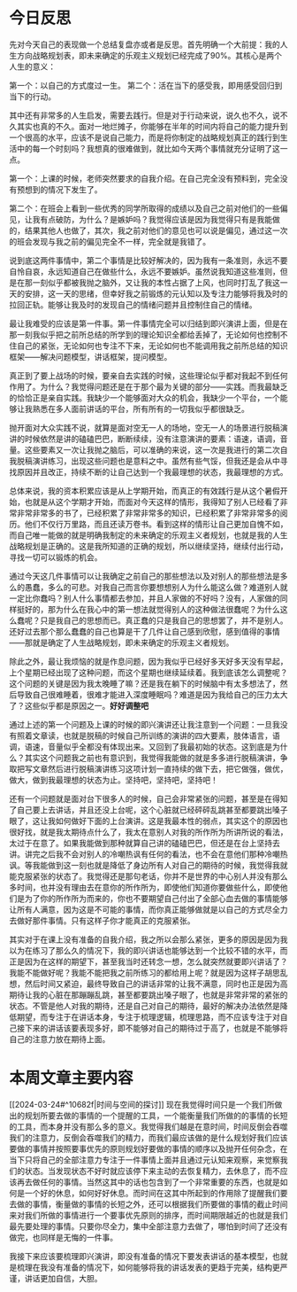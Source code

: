 # 今日反思

先对今天自己的表现做一个总结复盘亦或者是反思。首先明确一个大前提：我的人生方向战略规划表，即未来确定的乐观主义规划已经完成了90%。其核心是两个人生的意义：

第一个：以自己的方式度过一生。
第二个：活在当下的感受我，即用感受回归到当下的行动。

其中还有非常多的人生启发，需要去践行。但是对于行动来说，说久也不久，说不久其实也真的不久。面对一地烂摊子，你能够在半年的时间内将自己的能力提升到一个很高的水平，应该不是说自己能力，而是将你制定的战略规划真正的践行到生活中的每一个时刻吗？我想真的很难做到，就比如今天两个事情就充分证明了这一点。

第一个：上课的时候，老师突然要求的自我介绍。在自己完全没有预料到，完全没有预想到的情况下发生了。

第二个：在班会上看到一些优秀的同学所取得的成绩以及自己之前对他们的一些偏见，让我有点破防，为什么？是嫉妒吗？我觉得应该是因为我觉得只有是我能做的，结果其他人也做了，其次，我之前对他们的意见也可以说是偏见，通过这一次的班会发现与我之前的偏见完全不一样，完全就是我错了。

说到底这两件事情中，第二个事情是比较好解决的，因为我有一条准则，永远不要自怜自哀，永远知道自己在做些什么，永远不要嫉妒。虽然说我知道这些准则，但是在那一刻似乎都被我抛之脑外，又让我的本性占据了上风，也同时打乱了我这一天的安排，这一天的思绪，但幸好我之前锻炼的元认知以及专注力能够将我及时的拉回正轨。能够让我及时的发现自己的情绪问题并且控制住自己的情绪。

最让我难受的应该是第一件事。第一件事情完全可以归结到即兴演讲上面，但是在那一刻我似乎把之前所总结的所学到的理论知识全都给丢掉了，无论如何也控制不住自己的紧张，无论如何也专注不下来，无论如何也不能调用我之前所总结的知识框架——解决问题模型，讲话框架，提问模型。

真正到了要上战场的时候，要亲自去实践的时候，这些理论似乎都对我起不到任何作用了。为什么？我觉得问题还是在于那个最为关键的部分——实践。而我最缺乏的恰恰正是亲自实践。我缺少一个能够面对大众的机会，我缺少一个平台，一个能够让我熟悉在多人面前讲话的平台，所有所有的一切我似乎都很缺乏。

抛开面对大众实践不说，就算是面对空无一人的场地，空无一人的场景进行脱稿演讲的时候依然是讲的磕磕巴巴，断断续续，没有注意演讲的要素：语速，语调，音量。这些要素又一次让我抛之脑后，可以准确的来说，这一次是我进行的第二次自我脱稿演讲练习，出现这些问题也是意料之中。虽然有些气馁，但我还是会从中寻找原因并且改正，持续不断的让自己达到一个我最理想的状态，我最理想的方式。

总体来说，我的资本积累应该是从上学期开始，而真正的有效践行是从这个暑假开始，也就是从这个学期才开始，而面对今天这样的情形，我得知了别人已经看了非常非常非常多的书了，已经积累了非常非常多的知识，已经积累了非常非常多的阅历。他们不仅行万里路，而且还读万卷书。看到这样的情形让自己更加自愧不如，而自己唯一能做的就是明确我制定的未来确定的乐观主义者规划，也就是我的人生战略规划是正确的。这是我所知道的正确的规划，所以继续坚持，继续付出行动，寻找一切可以锻炼的机会。

通过今天这几件事情可以让我确定之前自己的那些想法以及对别人的那些想法是多么的愚蠢，多么的可悲。对我自己而言你要想想别人为什么能这么做？难道别人就一定比你蠢吗？别人什么事情都去参加，并且人家做的不好吗？没有，人家做的同样挺好的，那为什么在我心中的第一想法就觉得别人的这种做法很蠢呢？为什么这么蠢呢？只是我自己的思想而已。真正蠢的只是我自己的思想罢了，并不是别人。还好过去那个那么蠢蠢的自己也算是干了几件让自己感到欣慰，感到值得的事情——那就是确定了人生战略规划，即未来确定的乐观主义者规划。

除此之外，最让我烦恼的就是作息问题，因为我似乎已经好多天好多天没有早起，上个星期已经出现了这种问题，而这个星期也继续延续着。我到底该怎么调整呢？这个问题的关键是因为我太晚睡了嘛？还是我在躺下的时候脑中有太多想法了，然后导致自己很难睡着，很难才能进入深度睡眠吗？难道是因为我给自己的压力太大了？这些似乎都是原因之一。**好好调整吧** 

通过上述的第一个问题及上课的时候的即兴演讲还让我注意到一个问题：一旦我没有照着文章读，也就是脱稿的时候自己所训练的演讲的四大要素，肢体语言，语调，语速，音量似乎全都没有体现出来。又回到了我最初始的状态。这到底是为什么？其实这个问题我之前也有意识到，我觉得我能做的就是多多进行脱稿演讲，争取把写文章然后进行脱稿演讲练习这项计划一直持续的做下去，把它做强，做优，做大，做到我最理想的状态为止。坚持吧，坚持吧，坚持吧！

还有一个问题就是面对台下很多人的时候，自己会非常紧张的问题，甚至是在得知了自己要上去讲话，并且还没上台呢，这个心脏就已经砰砰乱跳甚至都要跳出嗓子眼了，这让我如何做好下面的上台演讲。这是我最本性的弱点，其实这个的原因也很好找，就是我太期待点什么了，我太在意别人对我的所作所为所讲所说的看法，太过于在意了。如果我能做到那种就算自己讲的磕磕巴巴，但还是在台上坚持去讲。讲完之后我不会对别人的冷嘲热讽有任何的看法，也不会在意他们那种冷嘲热讽。等我能做到这一刻也就是降低了身边所有人对自己的期待的时候，我觉得我就能克服紧张的状态了。我觉得还是那句老话，你并不是世界的中心别人并没有那么多时间，也并没有理由去在意你的所作所为，即使他们知道你要做些什么，即使他们是为了你的所作所为而来的，你也不要期望自己付出了全部心血去做的事情能够让所有人满意，因为这是不可能的事情，而你真正能够做就是以自己的方式尽全力去做好那件事情。只有这样子你才能真正的克服紧张。

其实对于在课上没有准备的自我介绍，我之所以会那么紧张，更多的原因是因为我以为在练习了那么久的情况下，我的即兴讲话也能够达到一个比较不错的水平，而正是因为在这样的期望下，甚至我当时还转念一想，怎么就突然就要即兴讲话了？我能不能做好呢？我能不能把我之前所练习的都给用上呢？就是因为这样子胡思乱想，然后时间又紧迫，最终导致自己的讲话非常的让我不满意，同时也正是因为高期待让我的心脏在那蹦蹦乱跳，甚至都要跳出嗓子眼了，也就是非常非常的紧张的状态。不管是他人对我的期待，还是自己对自己的期待，最好的解决办法依然是降低期望，而专注于在讲话本身，专注于梳理逻辑，梳理思路，而不应该专注于对自己接下来的讲话该要表现多好，即不能够对自己的期待过于高了，也就是不能够将自己的注意力放在期待上面。


# 本周文章主要内容

[[2024-03-24#^10682f|时间与空间的探讨]] 
现在我觉得时间只是一个我们所做出的规划所要去做的事情的一个提醒的工具，一个能衡量我们所做的的事情的长短的工具，而本身并没有那么多的意义。我觉得我们越是在意时间，时间反倒会吞噬我们的注意力，反倒会吞噬我们的精力，而我们最应该做的是什么规划好我们应该要做的事情并按照要事优先的原则规划好要做的事情的顺序以及抛开任何杂念，在当下只将自己的全部注意力专注于一件事情上面并且通过元认知来观察，来觉察我们的状态。当发现状态不好时就应该停下来主动的去恢复精力，去休息了，而不应该再去做任何的事情。当然这其中的话也包含到了一个非常重要的东西，也就是如何是一个好的休息，如何好好休息。而时间在这其中所起到的作用除了提醒我们要去做的事情，衡量做的事情的长短之外，还可以根据我们所要做的事情的截止时间来对我们所做的事情进行一个要事优先原则的排序，而时间期限越近的也就是我们最先要处理的事情。只要你尽全力，集中全部注意力去做了，哪怕到时间了还没有做完，也同样是无悔的一件事。

我接下来应该要梳理即兴演讲，即没有准备的情况下要发表讲话的基本模型，也就是梳理在我没有准备的情况下，如何能够将我的讲话发表的更趋于完美，结构更严谨，讲话更加自信，大胆。